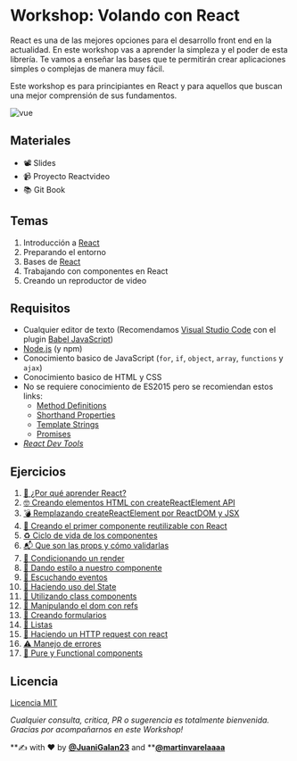 # Workshop: Volando con React

React es una de las mejores opciones para el desarrollo front end en la actualidad. En este workshop vas a aprender la simpleza y el poder de esta librería. Te vamos a enseñar las bases que te permitirán crear aplicaciones simples o complejas de manera muy fácil.

Este workshop es para principiantes en React y para aquellos que buscan una mejor comprensión de sus fundamentos.

![vue](https://www.technoscore.com/images/services/react-js-icon.png)

## Materiales

* 📽 Slides
* 📹 Proyecto Reactvideo
* 📚 Git Book

## Temas

1. Introducción a [React](https://reactjs.org/)
2. Preparando el entorno
3. Bases de [React](https://reactjs.org/)
4. Trabajando con componentes en React
5. Creando un reproductor de video

## Requisitos

* Cualquier editor de texto \(Recomendamos [Visual Studio Code](https://code.visualstudio.com/) con el plugin [Babel JavaScript](https://marketplace.visualstudio.com/items?itemName=mgmcdermott.vscode-language-babel)\)
* [Node.js](https://nodejs.org/en/) \(y npm\)
* Conocimiento basico de JavaScript \(`for`, `if`, `object`, `array`, `functions` y `ajax`\)
* Conocimiento basico de HTML y CSS
* No se requiere conocimiento de ES2015 pero se recomiendan estos links:
  * [Method Definitions](https://developer.mozilla.org/es/docs/Web/JavaScript/Referencia/funciónes/Method_definitions)
  * [Shorthand Properties](https://developer.mozilla.org/en/docs/Web/JavaScript/Reference/Operators/Object_initializer)
  * [Template Strings](https://developer.mozilla.org/es/docs/Web/JavaScript/Referencia/template_strings)
  * [Promises](https://developer.mozilla.org/es/docs/Web/JavaScript/Referencia/Objetos_globales/Promise)
* [_React Dev Tools_](https://chrome.google.com/webstore/detail/react-developer-tools/fmkadmapgofadopljbjfkapdkoienihi)

## Ejercicios

1. [🤷 ¿Por qué aprender React?](https://github.com/workshopsjsmvd/react/blob/master/ex/01.md)
2. [🤓 Creando elementos HTML con createReactElement API](https://github.com/workshopsjsmvd/react/blob/master/ex/02.md)
3. [💣 Remplazando createReactElement por ReactDOM y JSX](https://github.com/workshopsjsmvd/react/blob/master/ex/03.md)
4. [🎉 Creando el primer componente reutilizable con React](https://github.com/workshopsjsmvd/react/blob/master/ex/04.md)
5. [♻️ Ciclo de vida de los componentes](https://github.com/workshopsjsmvd/react/blob/master/ex/05.md)
6. [📬 Que son las props y cómo validarlas](https://github.com/workshopsjsmvd/react/blob/master/ex/06.md)
7. [🤡 Condicionando un render](https://github.com/workshopsjsmvd/react/blob/master/ex/07.md)
8. [💅 Dando estilo a nuestro  componente](https://github.com/workshopsjsmvd/react/blob/master/ex/08.md)
9. [💫 Escuchando eventos](https://github.com/workshopsjsmvd/react/blob/master/ex/09.md)
10. [💾 Haciendo uso del State](https://github.com/workshopsjsmvd/react/blob/master/ex/10.md)
11. [🤡 Utilizando class components](https://github.com/workshopsjsmvd/react/blob/master/ex/11.md)
12. [🦁 Manipulando el dom con refs](https://github.com/workshopsjsmvd/react/blob/master/ex/12.md)
13. [📝 Creando formularios](https://github.com/workshopsjsmvd/react/blob/master/ex/13.md)
14. [📝 Listas](https://github.com/workshopsjsmvd/react/blob/master/ex/14.md)
15. [🦍 Haciendo un HTTP request con react](https://github.com/workshopsjsmvd/react/blob/master/ex/15.md)
16. [⚠️ Manejo de errores](https://github.com/workshopsjsmvd/react/blob/master/ex/16.md)
17. [🤡 Pure y Functional components](https://github.com/workshopsjsmvd/react/blob/master/ex/17.md)

## Licencia

[Licencia MIT](https://github.com/workshopsjsmvd/react/edit/master/LICENSE)

_Cualquier consulta, critica, PR o sugerencia es totalmente bienvenida. Gracias por acompañarnos en este Workshop!_

**✍️ with ❤️ by **[**@JuaniGalan23**](https://twitter.com/JuaniGalan23)** and **[**@martinvarelaaaa**](https://twitter.com/martinvarelaaaa)

